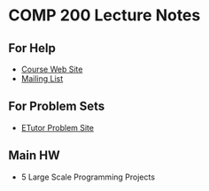 # COMP 200 Lecture Notes

## For Help

 - [Course Web Site](courses.ku.edu.tr/comp200)
 - [Mailing List](comp200@ku.edu.tr)

## For Problem Sets

 - [ETutor Problem Site](etutor.ku.edu.tr/comp200)

## Main HW

 * 5 Large Scale Programming Projects